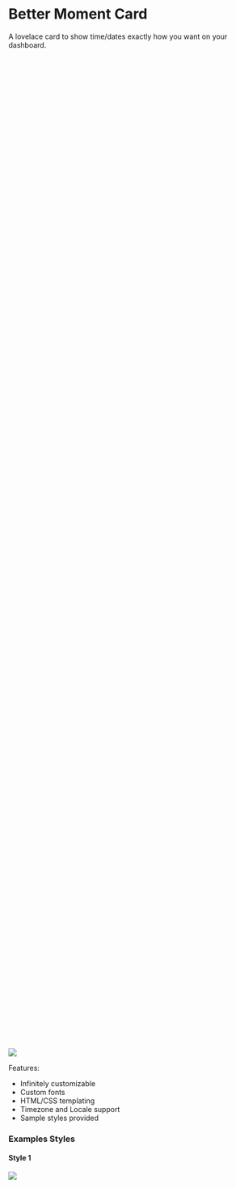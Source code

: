 # Better Moment Card

A lovelace card to show time/dates exactly how you want on your dashboard.

<p align="center" style="width: 60%; height: 50%">

[<img src="https://i.imgur.com/lm3HpEm.gif">](https://i.imgur.com/lm3HpEm.gif)
</p>

Features: 
- Infinitely customizable
- Custom fonts
- HTML/CSS templating
- Timezone and Locale support
- Sample styles provided

### Examples Styles

#### Style 1

<div style="width: 60%; height: 50%">
  
  ![](docs/image-2.png)
  
</div>

```Yaml
type: custom:better-moment-card
moment:
  - format: HH:mm:ss
    parentStyle: font-size:3em; text-align:center; padding:0 0 1em 0
  - format: cccc, dd MMMM yy
    parentStyle: font-size:2em; text-align:center;```
```

#### Style 2

<div style="width: 60%; height: 50%">
  
  ![](docs/image-3.png)
  
</div>

```Yaml
type: custom:better-moment-card
parentStyle: line-height:4em;
moment:
  - format: HH:mm:ss
    parentStyle: font-size:4em; text-align:center; font-weight:400;
  - format: cccc, dd MMMM
    parentStyle: font-size:1.6em; text-align:center;
```


#### Style 3

<div style="width: 60%; height: 50%">
  
  ![](docs/image4.png)
</div>


```Yaml
type: custom:better-moment-card
parentStyle: |
  line-height:normal;
  padding-bottom:0em;
  display: grid; 
  grid-template-columns: 1fr 1fr 1fr; 
  grid-template-rows: 1fr 1fr; 
  gap: 0px; 
  grid-template-areas: 
    'time time riyadh'
    'date date brussells'; 
moment:
  - format: HH:mm:ss
    parentStyle: |
      font-size:4.4em; 
      text-align:center; 
      font-weight:400; 
      grid-area: time;
      font-weight:500
  - format: cccc, dd MMMM
    parentStyle: |
      font-size:1.6em;
      line-height:1em; text-align:center;
      padding-top:0.5em;
      grid-area: date; 
  - format: HH:mm:ss
    timezone: Asia/Riyadh
    parentStyle: |
      text-align:center; 
      line-height:2em; 
      padding-top:0.2em; 
      grid-area: riyadh;
    template: |
      <strong>🇸🇦 Riyadh</strong>
      <div style="font-size:1.2em;">{{moment}}</div>
  - format: HH:mm:ss
    timezone: Europe/Brussels
    parentStyle: |
      text-align:center; 
      line-height:2em; 
      grid-area: brussells;
    template: |
      <strong>🇧🇪 Brussels</strong>
      <div style="font-size:1.2em;">{{moment}}</div>
```

### Minimum options
```Yaml
type: custom:better-moment-card
moment:
  - format: HH:mm:ss
```

This will have no default styling applied to it so it may look bare. 

1. Either apply styling using the parentStyle

2. Use example style below to help you.

### All parameters:

```Yaml
type: custom:better-moment-card
parentStyle: > # CSS applied to root card container (See DOM Tree) 
  font-family: Avant Garde,Avantgarde,Century
  Gothic,CenturyGothic,AppleGothic,sans-serif; 
interval: 1000 # In milliseconds: how often DOM is written to (defaults to 1000 - every second)
moment:
  - format: yyyy # Date format (table below)
    timezone: Europe/Brussels # Uses IANA format or "useHass" to use Home Assistants user timezone.
    locale: ar # See Luxon.js API docs for all languages
    localeSetting: # See Luxon.js API docs
        year: "numeric"
        month: "long"
        day: "numeric"
        hour: "numeric"
        minute: "2-digit"
        timeZoneName: "short"
    parentStyle: font-size:2em; text-align:center; # CSS for indivdual instance - See DOM Tree
    template: | 
      It's <strong> {{moment}} </strong> 
    # Output: It's *2024*
  
  - templateRaw: | # If specified, format: and timezone: are ignored and expected inside {{moment format=* timezone=*}} 
      It's currently <strong> {{moment format=HH:mm}} </strong> 
      # Output: It's currently 09:40 (Uses local timezone)
      
      It's <strong> {{moment format=HH:mm:ss timezone=Europe/Berlin}} in Berlin</strong> 
      # Overrides to Europe/Berlin timezone

      This is what the time looks like in <strong> {{moment format=HH:mm:ss locale=ar}} in Arabic</strong> 

      Berlin is offset <strong> {{moment format=ZZ timezone=Europe/Berlin}} from UTC</strong> 
      # Ouput: Berlin is offset +0100 from UTC

```

## Install with HACS

Search "Better Moment Card" in HACs and click Download.

## Manual Install

Download the release file then create a folder "better-moment-card" in the www folder inside your Home Assistant install directory. Add the contents of the release zip so the files sits directly inside the folder you created i.e. better-moment-card/better-moment-card.js ... etc, then reference it accordingly inside Lovelace custom resources tab in the Dashboard.

```yaml
resource:
  - url: /local/better-moment-card/better-moment-card.js
    type: js
```

Refresh your browser and the plugin will load.

### DOM Tree

The `parentStyle` applies styling to the parent or instance div container. 

Each instance (moment) gets it's own ID too (moment-0, moment-1 etc), useful if you're also using card-mod (optional).

```
+-------------------------+
|    HA-card              |
|                         |
|  +----------------------+
|  | card-content         |
|  | (parentStyle *)      |
|  |  +-------------------+
|  |  | moment-0          |
|  |  | (parentStyle **)  |
|  |  +-------------------+
|  |  | moment-1          |
|  |  | (parentStyle **)  |
|  |  +-------------------+
|  +----------------------+
+-------------------------+
```

YAML Illustration (see asterix *)
```
type: custom:better-moment-card
parentStyle: |       *
  line-height:normal;
    'date date brussells'; 
moment:
  - format: HH:mm:ss
    parentStyle: |   **
      font-size:4.4em;
  - format: HH:mm:ss
    parentStyle: |   **
      font-size:4.4em;
```

### Timezones

By default, the plugin uses the OS timezone. It does not use  Home Assistants time entity (for  performace reasons, offline behavior and offline functionality). When you specify a timezone in the IANA format, you can find them here: https://nodatime.org/TimeZones

i.e. `timezone: Europe/London` or `{{moment timezone=Europe/London}}`


### Internationalization / Locales

This feature uses Intl API built into modern browsers and there's many advantages to this but one side effect is this API may not be available on all browsers (see support here: https://developer.mozilla.org/en-US/docs/Web/JavaScript/Reference/Global_Objects/Intl). You can use this features by specifying a locale:

i.e. `locale: ar` or `{{moment locale=ar}}`

There's granular locale features such as toLocaleString which allows specifying smaller details. If you wish to use this feature, it requires you to read the Luxon.js documentation around Intl.

Example:

i.e. `localeSetting: .... year: numeric.... (Full ref above)` or `{{moment locale=ar localeSetting={"year": "numeric","month": "long","day": "numeric","hour":"numeric","minute": "2-digit","timeZoneName": "short"} }}`

When using `localeSetting` inside a template, it expects a properly formatted JSON string, if you face issues please check using an online linter and ensure you are passing in a valid JSON string.

### Date/Time Formats

These go inside ` - format: ` or `{{moment format=HH:mm}}`


| Standalone token | Format token | Description                                                    | Example                                                       |
| ---------------- | ------------ | -------------------------------------------------------------- | ------------------------------------------------------------- |
| S                |              | millisecond, no padding                                        | `54`                                                          |
| SSS              |              | millisecond, padded to 3                                       | `054`                                                         |
| u                |              | fractional seconds, functionally identical to SSS              | `054`                                                         |
| uu               |              | fractional seconds, between 0 and 99, padded to 2              | `05`                                                          |
| uuu              |              | fractional seconds, between 0 and 9                            | `0`                                                           |
| s                |              | second, no padding                                             | `4`                                                           |
| ss               |              | second, padded to 2 padding                                    | `04`                                                          |
| m                |              | minute, no padding                                             | `7`                                                           |
| mm               |              | minute, padded to 2                                            | `07`                                                          |
| h                |              | hour in 12-hour time, no padding                               | `1`                                                           |
| hh               |              | hour in 12-hour time, padded to 2                              | `01`                                                          |
| H                |              | hour in 24-hour time, no padding                               | `9`                                                           |
| HH               |              | hour in 24-hour time, padded to 2                              | `13`                                                          |
| Z                |              | narrow offset                                                  | `+5`                                                          |
| ZZ               |              | short offset                                                   | `+05:00`                                                      |
| ZZZ              |              | techie offset                                                  | `+0500`                                                       |
| ZZZZ             |              | abbreviated named offset                                       | `EST`                                                         |
| ZZZZZ            |              | unabbreviated named offset                                     | `Eastern Standard Time`                                       |
| z                |              | IANA zone                                                      | `America/New_York`                                            |
| a                |              | meridiem                                                       | `AM`                                                          |
| d                |              | day of the month, no padding                                   | `6`                                                           |
| dd               |              | day of the month, padded to 2                                  | `06`                                                          |
| c                | E            | day of the week, as number from 1-7 (Monday is 1, Sunday is 7) | `3`                                                           |
| ccc              | EEE          | day of the week, as an abbreviate localized string             | `Wed`                                                         |
| cccc             | EEEE         | day of the week, as an unabbreviated localized string          | `Wednesday`                                                   |
| ccccc            | EEEEE        | day of the week, as a single localized letter                  | `W`                                                           |
| L                | M            | month as an unpadded number                                    | `8`                                                           |
| LL               | MM           | month as a padded number                                       | `08`                                                          |
| LLL              | MMM          | month as an abbreviated localized string                       | `Aug`                                                         |
| LLLL             | MMMM         | month as an unabbreviated localized string                     | `August`                                                      |
| LLLLL            | MMMMM        | month as a single localized letter                             | `A`                                                           |
| y                |              | year, unpadded                                                 | `2014`                                                        |
| yy               |              | two-digit year                                                 | `14`                                                          |
| yyyy             |              | four- to six- digit year, pads to 4                            | `2014`                                                        |
| G                |              | abbreviated localized era                                      | `AD`                                                          |
| GG               |              | unabbreviated localized era                                    | `Anno Domini`                                                 |
| GGGGG            |              | one-letter localized era                                       | `A`                                                           |
| kk               |              | ISO week year, unpadded                                        | `14`                                                          |
| kkkk             |              | ISO week year, padded to 4                                     | `2014`                                                        |
| W                |              | ISO week number, unpadded                                      | `32`                                                          |
| WW               |              | ISO week number, padded to 2                                   | `32`                                                          |
| ii               |              | Local week year, unpadded                                      | `14`                                                          |
| iiii             |              | Local week year, padded to 4                                   | `2014`                                                        |
| n                |              | Local week number, unpadded                                    | `32`                                                          |
| nn               |              | Local week number, padded to 2                                 | `32`                                                          |
| o                |              | ordinal (day of year), unpadded                                | `218`                                                         |
| ooo              |              | ordinal (day of year), padded to 3                             | `218`                                                         |
| q                |              | quarter, no padding                                            | `3`                                                           |
| qq               |              | quarter, padded to 2                                           | `03`                                                          |
| D                |              | localized numeric date                                         | `9/4/2017`                                                    |
| DD               |              | localized date with abbreviated month                          | `Aug 6, 2014`                                                 |
| DDD              |              | localized date with full month                                 | `August 6, 2014`                                              |
| DDDD             |              | localized date with full month and weekday                     | `Wednesday, August 6, 2014`                                   |
| t                |              | localized time                                                 | `9:07 AM`                                                     |
| tt               |              | localized time with seconds                                    | `1:07:04 PM`                                                  |
| ttt              |              | localized time with seconds and abbreviated offset             | `1:07:04 PM EDT`                                              |
| tttt             |              | localized time with seconds and full offset                    | `1:07:04 PM Eastern Daylight Time`                            |
| T                |              | localized 24-hour time                                         | `13:07`                                                       |
| TT               |              | localized 24-hour time with seconds                            | `13:07:04`                                                    |
| TTT              |              | localized 24-hour time with seconds and abbreviated offset     | `13:07:04 EDT`                                                |
| TTTT             |              | localized 24-hour time with seconds and full offset            | `13:07:04 Eastern Daylight Time`                              |
| f                |              | short localized date and time                                  | `8/6/2014, 1:07 PM`                                           |
| ff               |              | less short localized date and time                             | `Aug 6, 2014, 1:07 PM`                                        |
| fff              |              | verbose localized date and time                                | `August 6, 2014, 1:07 PM EDT`                                 |
| ffff             |              | extra verbose localized date and time                          | `Wednesday, August 6, 2014, 1:07 PM Eastern Daylight Time`    |
| F                |              | short localized date and time with seconds                     | `8/6/2014, 1:07:04 PM`                                        |
| FF               |              | less short localized date and time with seconds                | `Aug 6, 2014, 1:07:04 PM`                                     |
| FFF              |              | verbose localized date and time with seconds                   | `August 6, 2014, 1:07:04 PM EDT`                              |
| FFFF             |              | extra verbose localized date and time with seconds             | `Wednesday, August 6, 2014, 1:07:04 PM Eastern Daylight Time` |
| X                |              | unix timestamp in seconds                                      | `1407287224`                                                  |
| x                |              | unix timestamp in milliseconds                                 | `1407287224054`                                               |

## Feature requests

Requests for features can be submitted through an issue.


## DISCLAIMER

Wrote this for personal use but decided to release it, no warranty.
